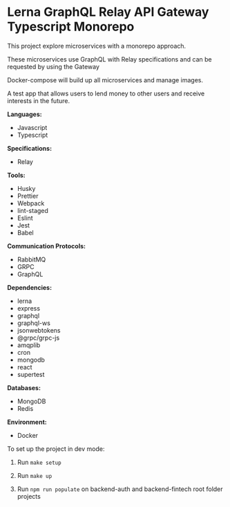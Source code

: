 # Lerna GraphQL Relay API Gateway Typescript Monorepo

This project explore microservices with a monorepo approach.

These microservices use GraphQL with Relay specifications and can be requested by using the Gateway

Docker-compose will build up all microservices and manage images.

A test app that allows users to lend money to other users and receive interests in the future.

**Languages:**

- Javascript
- Typescript

**Specifications:**

- Relay

**Tools:**

- Husky
- Prettier
- Webpack
- lint-staged
- Eslint
- Jest
- Babel

**Communication Protocols:**

- RabbitMQ
- GRPC
- GraphQL

**Dependencies:**

- lerna
- express
- graphql
- graphql-ws
- jsonwebtokens
- @grpc/grpc-js
- amqplib
- cron
- mongodb
- react
- supertest

**Databases:**

- MongoDB
- Redis

**Environment:**

- Docker

To set up the project in dev mode:

1. Run `make setup`

2. Run `make up`

3. Run `npm run populate` on backend-auth and backend-fintech root folder projects
